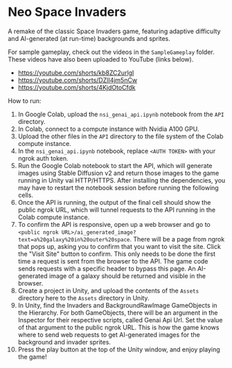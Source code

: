 # Neo Space Invaders

A remake of the classic Space Invaders game, featuring adaptive difficulty and AI-generated (at run-time) backgrounds and sprites.

For sample gameplay, check out the videos in the `SampleGameplay` folder. These videos have also been uploaded to YouTube (links below).
- https://youtube.com/shorts/kb8ZC2urlgI
- https://youtube.com/shorts/DZlI4jm5nCw
- https://youtube.com/shorts/4KjdOtoCfdk

How to run: 
1. In Google Colab, upload the `nsi_genai_api.ipynb` notebook from the `API` directory.
2. In Colab, connect to a compute instance with Nvidia A100 GPU.
3. Upload the other files in the `API` directory to the file system of the Colab compute instance.
4. In the `nsi_genai_api.ipynb` notebook, replace `<AUTH TOKEN>` with your ngrok auth token.
5. Run the Google Colab notebook to start the API, which will generate images using Stable Diffusion v2 and return those images to the game running in Unity vai HTTP/HTTPS. After installing the dependencies, you may have to restart the notebook session before running the following cells.
6. Once the API is running, the output of the final cell should show the public ngrok URL, which will tunnel requests to the API running in the Colab compute instance.
7. To confirm the API is responsive, open up a web browser and go to `<public ngrok URL>/ai_generated_image?text=a%20galaxy%20in%20outer%20space`. There will be a page from ngrok that pops up, asking you to confirm that you want to visit the site. Click the "Visit Site" button to confirm. This only needs to be done the first time a request is sent from the browser to the API. The game code sends requests with a specific header to bypass this page. An AI-generated image of a galaxy should be returned and visible in the browser.
8. Create a project in Unity, and upload the contents of the `Assets` directory here to the `Assets` directory in Unity.
9. In Unity, find the Invaders and BackgroundRawImage GameObjects in the Hierarchy. For both GameObjects, there will be an argument in the Inspector for their respective scripts, called Genai Api Url. Set the value of that argument to the public ngrok URL. This is how the game knows where to send web requests to get AI-generated images for the background and invader sprites.
10. Press the play button at the top of the Unity window, and enjoy playing the game!
